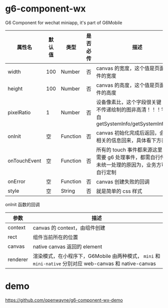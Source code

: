 # g6-component-wx

G6 Component for wechat miniapp, it's part of G6Mobile

| 属性名       | 默认值 | 类型     | 是否必传 | 描述                                                                                                      |
| ------------ | ------ | -------- | -------- | --------------------------------------------------------------------------------------------------------- |
| width        | 100    | Number   | 否       | canvas 的宽度，这个值是页面中组件的宽度                                                                   |
| height       | 100    | Number   | 否       | canvas 的高度，这个值是页面中组件的高度                                                                   |
| pixelRatio   | 1      | Number   | 否       | 设备像素比，这个字段很关键！！！不传递绘制的图非高清！！！字段来自 getSystemInfo/getSystemInfoSync        |
| onInit       | 空     | Function | 否       | canvas 初始化完成后返回，会携带相关的信息回来，具体看下方表格                                             |
| onTouchEvent | 空     | Function | 否       | 所有的 touch 事件都来源这里，如果需要 g6 处理事件，都需自行传递，未统一处理的原因为，业务方可能需自行定制 |
| onError      | 空     | Function | 否       | canvas 创建失败的回调                                                                                     |
| style        | 空     | String   | 否       | 就是简单的 css 样式                                                                                       |

onInit 函数的回调

| 参数     | 描述                                                                                                     |
| -------- | -------------------------------------------------------------------------------------------------------- |
| context  | canvas 的 context，由组件创建                                                                            |
| rect     | 组件当前所在的位置                                                                                       |
| canvas   | native canvas 返回的 element                                                                             |
| renderer | 渲染模式，在小程序下，G6Mobile 由两种模式， `mini` 和 `mini-native` 分别对应 web-canvas 和 native-canvas |

# demo

https://github.com/openwayne/g6-component-wx-demo
